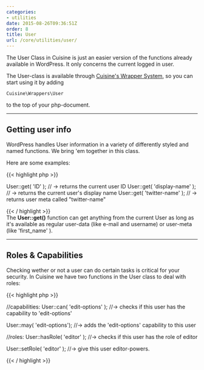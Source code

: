 ```yaml
---
categories:
- utilities
date: 2015-08-26T09:36:51Z
order: 8
title: User
url: /core/utilities/user/
---
```


The User Class in Cuisine is just an easier version of the functions already available in WordPress. It only concerns the current logged in user.

The User-class is available through [Cuisine's Wrapper System](/core/getting-started/structure), so you can start using it by adding

`Cuisine\Wrappers\User`

to the top of your php-document.

---

## Getting user info

WordPress handles User information in a variety of differently styled and named functions. We bring 'em together in this class.

Here are some examples:

{{< highlight php  >}}

User::get( 'ID' ); // -> returns the current user ID
User::get( 'display-name' ); // -> returns the current user's display name
User::get( 'twitter-name' ); // -> returns user meta called "twitter-name"  


{{< / highlight >}}
<br/>
The **User::get()** function can get anything from the current User as long as it's available as regular user-data (like e-mail and username) or user-meta (like 'first_name' ).


---

## Roles & Capabilities

Checking wether or not a user can do certain tasks is critical for your security. In Cuisine we have two functions in the User class to deal with roles:

{{< highlight php  >}}

//capabilities:
User::can( 'edit-options' ); //-> checks if this user has the capability to 'edit-options'

User::may( 'edit-options'); //-> adds the 'edit-options' capability to this user

//roles:
User::hasRole( 'editor' ); //-> checks if this user has the role of editor

User::setRole( 'editor' ); //-> give this user editor-powers.

{{< / highlight >}}
<br/>